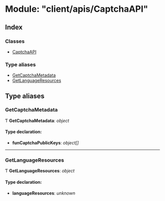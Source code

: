 
# Module: "client/apis/CaptchaAPI"

## Index

### Classes

* [CaptchaAPI](../classes/_client_apis_captchaapi_.captchaapi.md)

### Type aliases

* [GetCaptchaMetadata](_client_apis_captchaapi_.md#getcaptchametadata)
* [GetLanguageResources](_client_apis_captchaapi_.md#getlanguageresources)

## Type aliases

### <a id="getcaptchametadata" name="getcaptchametadata"></a>  GetCaptchaMetadata

Ƭ **GetCaptchaMetadata**: *object*

#### Type declaration:

* **funCaptchaPublicKeys**: *object[]*

___

### <a id="getlanguageresources" name="getlanguageresources"></a>  GetLanguageResources

Ƭ **GetLanguageResources**: *object*

#### Type declaration:

* **languageResources**: *unknown*
